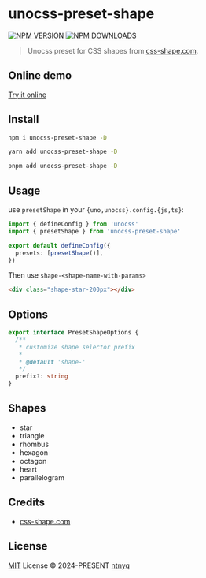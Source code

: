 # unocss-preset-shape

[![NPM VERSION](https://img.shields.io/npm/v/unocss-preset-shape.svg)](https://www.npmjs.com/package/unocss-preset-shape)
[![NPM DOWNLOADS](https://img.shields.io/npm/dy/unocss-preset-shape.svg)](https://www.npmjs.com/package/unocss-preset-shape)

> Unocss preset for CSS shapes from [css-shape.com](https://css-shape.com/).

## Online demo

[Try it online](https://unocss.dev/play/#html=DwWwhglgdgBAxgGzAZ2QXgEQAsC0y4BOApkbAGYJEAeMAVgK7IAuEZAnjnKU0QTBDxDJO3XhgB8AKBgxgAEwgA3eElSZkWMAAcieJmAI4ATAAYTWmgCMA5jjZEECAPYB3CcAD0CxVM-ho4kA&config=JYWwDg9gTgLgBAbwFBzgEwKYDNgDsMDCEuOA5gDQpxhQYDOGMAqrhJQL5xZQQhwDkAV1YBjOnX5JQkWImq0GMAMoALAIZgMcTt14DhEMXQC0Neo2N11myUgwAPGfExY1ggDbPseQsTIAKZFQzRToALjgAbSpghUYWCH8ASkpUWPNlawxk1LgAXQ4kpCA&css=PQKgBA6gTglgLgUzAYwK4Gc4HsC2YDCAyoWABYJQIA0YAhgHYAmYcUD6AZllDhWOqgAOg7nAB0YAGLcwCAB60cggDYIAXGBDAAUKDBi0mXGADe2sGC704AWgDuCGAHNScDQFYADJ4Dc5sAACtMLKAJ5gggCMLPK2ABR2pPBIcsoAlH4WAEa0yADWTlBYqEw2yFjK3Bpw5LxxAOTllVDoYpSMYgAs3vUZ2gC%2BmsBAA&options=N4XyA)

## Install

```bash
npm i unocss-preset-shape -D
```

```bash
yarn add unocss-preset-shape -D
```

```bash
pnpm add unocss-preset-shape -D
```

## Usage

use `presetShape` in your `{uno,unocss}.config.{js,ts}`:

```ts
import { defineConfig } from 'unocss'
import { presetShape } from 'unocss-preset-shape'

export default defineConfig({
  presets: [presetShape()],
})
```

Then use `shape-<shape-name-with-params>`

```html
<div class="shape-star-200px"></div>
```

## Options

```ts
export interface PresetShapeOptions {
  /**
   * customize shape selector prefix
   *
   * @default 'shape-'
   */
  prefix?: string
}
```

## Shapes

- star
- triangle
- rhombus
- hexagon
- octagon
- heart
- parallelogram

## Credits

- [css-shape.com](https://css-shape.com/)

## License

[MIT](./LICENSE) License © 2024-PRESENT [ntnyq](https://github.com/ntnyq)
